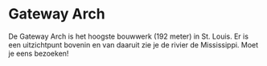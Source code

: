 # Gateway Arch

De Gateway Arch is het hoogste bouwwerk (192 meter) in St. Louis. Er is een
uitzichtpunt bovenin en van daaruit zie je de rivier de Mississippi. Moet je
eens bezoeken!
